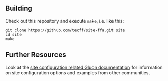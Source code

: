 ## Building

Check out this repository and execute `make`, i.e. like this:

    git clone https://github.com/tecff/site-ffa.git site
    cd site
    make

## Further Resources

Look at the [site configuration related Gluon documentation](https://gluon.readthedocs.io/en/v2018.2.x/user/site.html)
for information on site configuration options and examples from other communities.
